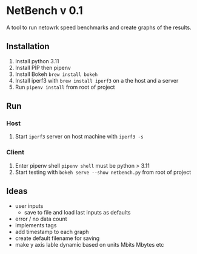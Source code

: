 # NetBench v 0.1
A tool to run netowrk speed benchmarks and create graphs of the results.


## Installation
1. Install python 3.11
2. Install PIP then pipenv
3. Install Bokeh `brew install bokeh`
3. Install iperf3 with `brew install iperf3` on a the host and a server
4. Run `pipenv install` from root of project


## Run

### Host
1. Start `iperf3` server on host machine with `iperf3 -s`
### Client
1. Enter pipenv shell `pipenv shell` must be python > 3.11
2. Start testing with `bokeh serve --show netbench.py` from root of project

## Ideas
- user inputs
    - save to file and load last inputs as defaults
- error / no data count
- implements tags
- add timestamp to each graph
- create default filename for saving
- make y axis lable dynamic based on units Mbits Mbytes etc